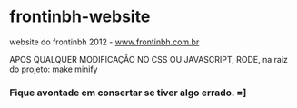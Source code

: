 frontinbh-website
=================

website do frontinbh 2012 - www.frontinbh.com.br

APOS QUALQUER MODIFICAÇÃO NO CSS OU JAVASCRIPT, RODE, na raiz do projeto:
make minify


### Fique avontade em consertar se tiver algo errado. =]